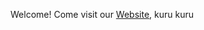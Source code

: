 Welcome!
Come visit our <a href="https://gamakagami.github.io/Imissher-Project/">Website</a>,
kuru kuru

